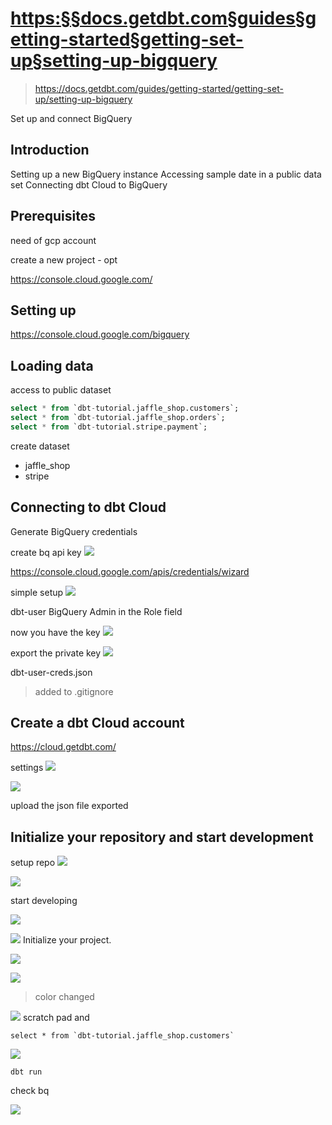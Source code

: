 
# <https:§§docs.getdbt.com§guides§getting-started§getting-set-up§setting-up-bigquery>
> <https://docs.getdbt.com/guides/getting-started/getting-set-up/setting-up-bigquery>


Set up and connect BigQuery

## Introduction

Setting up a new BigQuery instance
Accessing sample date in a public data set
Connecting dbt Cloud to BigQuery

## Prerequisites

need of gcp account

create a new project  - opt

https://console.cloud.google.com/

## Setting up

https://console.cloud.google.com/bigquery


## Loading data

access to public dataset

```sql
select * from `dbt-tutorial.jaffle_shop.customers`;
select * from `dbt-tutorial.jaffle_shop.orders`;
select * from `dbt-tutorial.stripe.payment`;
```

create dataset
- jaffle_shop
- stripe

## Connecting to dbt Cloud

Generate BigQuery credentials

create bq api key
![](2022-08-11-18-50-43.png)

https://console.cloud.google.com/apis/credentials/wizard

simple setup
![](2022-08-11-18-51-32.png)

dbt-user
BigQuery Admin in the Role field

now you have the key
![](2022-08-11-18-52-51.png)

export the private key
![](2022-08-11-18-53-08.png)

dbt-user-creds.json
> added to .gitignore

## Create a dbt Cloud account

https://cloud.getdbt.com/

settings 
![](2022-08-12-12-07-17.png)

![](2022-08-12-12-08-07.png)

upload the json file exported

## Initialize your repository and start development

setup repo
![](2022-08-12-12-09-21.png)

![](2022-08-23-14-38-36.png)

start developing

![](2022-08-23-14-39-41.png)

![](2022-08-23-14-40-45.png)
Initialize your project.

![](2022-08-23-14-41-48.png)

![](2022-08-23-14-42-04.png)
> color changed


![](2022-08-23-14-43-30.png)
scratch pad and 
```
select * from `dbt-tutorial.jaffle_shop.customers`
```

![](2022-08-23-14-44-21.png) 
```
dbt run
```

check bq

![](2022-08-23-15-13-25.png)
